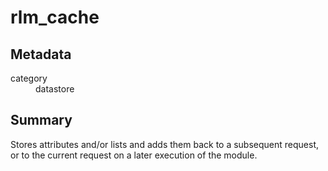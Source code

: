 # rlm_cache
## Metadata
<dl>
  <dt>category</dt><dd>datastore</dd>
</dl>

## Summary

Stores attributes and/or lists and adds them back to a subsequent
request, or to the current request on a later execution of the
module.
